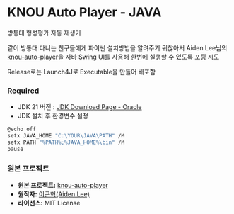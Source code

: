 # KNOU Auto Player - JAVA

방통대 형성평가 자동 재생기

같이 방통대 다니는 친구들에게 파이썬 설치방법을 알려주기 귀찮아서
Aiden Lee님의 [knou-auto-player](https://github.com/leegeunhyeok/knou-auto-player)을
자바 Swing UI를 사용해 한번에 실행할 수 있도록 포팅 시도

Release로는 Launch4J로 Executable을 만들어 배포함

### Required

- JDK 21 버전 : [JDK Download Page - Oracle](https://www.oracle.com/java/technologies/downloads/)
- JDK 설치 후 환경변수 설정
 
```bash
@echo off
setx JAVA_HOME "C:\YOUR\JAVA\PATH" /M
setx PATH "%PATH%;%JAVA_HOME%\bin" /M
pause
```

### 원본 프로젝트
- **원본 프로젝트:** [knou-auto-player](https://github.com/leegeunhyeok/knou-auto-player)
- **원작자:** [이근혁(Aiden Lee)](https://www.linkedin.com/in/dev-ghlee)
- **라이선스:** MIT License